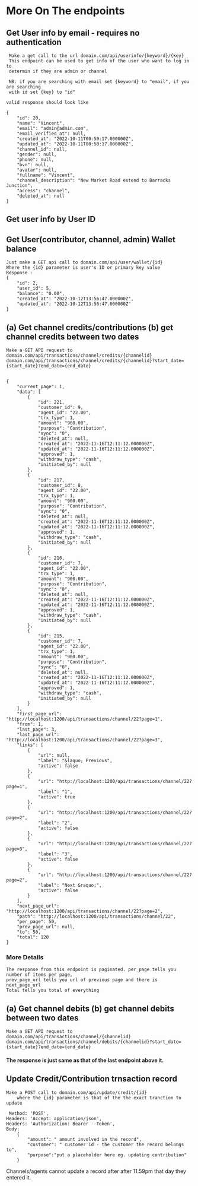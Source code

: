 # More On The endpoints

## Get User info by email - requires no authentication

     Make a get call to the url domain.com/api/userinfo/{keyword}/{key}
     This endpoint can be used to get info of the user who want to log in to 
     determin if they are admin or channel

     NB: if you are searching with email set {keyword} to "email", if you are searching 
     with id set {key} to "id"

    valid response should look like

    {
        "id": 20,
        "name": "Vincent",
        "email": "admin@admin.com",
        "email_verified_at": null,
        "created_at": "2022-10-11T00:50:17.000000Z",
        "updated_at": "2022-10-11T00:50:17.000000Z",
        "channel_id": null,
        "gender": null,
        "phone": null,
        "bvn": null,
        "avatar": null,
        "fullname": "Vincent",
        "channel_description": "New Market Road extend to Barracks Junction",
        "access": "channel",
        "deleted_at": null
    }


## Get user info by User ID


## Get User(contributor, channel, admin) Wallet balance
    Just make a GET api call to domain.com/api/user/wallet/{id}
    Where the {id} parameter is user's ID or primary key value 
    Response :
    {
        "id": 2,
        "user_id": 5,
        "balance": "0.00",
        "created_at": "2022-10-12T13:56:47.000000Z",
        "updated_at": "2022-10-12T13:56:47.000000Z"
    }

## (a) Get channel credits/contributions (b) get channel credits between two dates

    Make a GET API request to domain.com/api/transactions/channel/credits/{channelid}
    domain.com/api/transactions/channel/credits/{channelid}?start_date={start_date}?end_date={end_date}


    {
        "current_page": 1,
        "data": [
            {
                "id": 221,
                "customer_id": 9,
                "agent_id": "22.00",
                "trx_type": 1,
                "amount": "900.00",
                "purpose": "Contribution",
                "sync": "0",
                "deleted_at": null,
                "created_at": "2022-11-16T12:11:12.000000Z",
                "updated_at": "2022-11-16T12:11:12.000000Z",
                "approved": 1,
                "withdraw_type": "cash",
                "initiated_by": null
            },
            {
                "id": 217,
                "customer_id": 8,
                "agent_id": "22.00",
                "trx_type": 1,
                "amount": "900.00",
                "purpose": "Contribution",
                "sync": "0",
                "deleted_at": null,
                "created_at": "2022-11-16T12:11:12.000000Z",
                "updated_at": "2022-11-16T12:11:12.000000Z",
                "approved": 1,
                "withdraw_type": "cash",
                "initiated_by": null
            },
            {
                "id": 216,
                "customer_id": 7,
                "agent_id": "22.00",
                "trx_type": 1,
                "amount": "900.00",
                "purpose": "Contribution",
                "sync": "0",
                "deleted_at": null,
                "created_at": "2022-11-16T12:11:12.000000Z",
                "updated_at": "2022-11-16T12:11:12.000000Z",
                "approved": 1,
                "withdraw_type": "cash",
                "initiated_by": null
            },
            {
                "id": 215,
                "customer_id": 7,
                "agent_id": "22.00",
                "trx_type": 1,
                "amount": "900.00",
                "purpose": "Contribution",
                "sync": "0",
                "deleted_at": null,
                "created_at": "2022-11-16T12:11:12.000000Z",
                "updated_at": "2022-11-16T12:11:12.000000Z",
                "approved": 1,
                "withdraw_type": "cash",
                "initiated_by": null
            }
        ],
        "first_page_url": "http://localhost:1200/api/transactions/channel/22?page=1",
        "from": 1,
        "last_page": 3,
        "last_page_url": "http://localhost:1200/api/transactions/channel/22?page=3",
        "links": [
            {
                "url": null,
                "label": "&laquo; Previous",
                "active": false
            },
            {
                "url": "http://localhost:1200/api/transactions/channel/22?page=1",
                "label": "1",
                "active": true
            },
            {
                "url": "http://localhost:1200/api/transactions/channel/22?page=2",
                "label": "2",
                "active": false
            },
            {
                "url": "http://localhost:1200/api/transactions/channel/22?page=3",
                "label": "3",
                "active": false
            },
            {
                "url": "http://localhost:1200/api/transactions/channel/22?page=2",
                "label": "Next &raquo;",
                "active": false
            }
        ],
        "next_page_url": "http://localhost:1200/api/transactions/channel/22?page=2",
        "path": "http://localhost:1200/api/transactions/channel/22",
        "per_page": 50,
        "prev_page_url": null,
        "to": 50,
        "total": 120
    }

### More Details 
    The response from this endpoint is paginated. per_page tells you number of items per page,
    prev_page_url tells you url of previous page and there is next_page_url
    Total tells you total of everything





## (a) Get channel debits (b) get channel debits between two dates

    Make a GET API request to domain.com/api/transactions/channel/{channelid}
    domain.com/api/transactions/channel/debits/{channelid}?start_date={start_date}?end_date={end_date}

#### The response is just same as that of the last endpoint above it.


## Update Credit/Contribution trnsaction record 

    Make a POST call to domain.com/api/update/credit/{id}
        where the {id} parameter is that of the the exact tranction to update

     Method: 'POST',
    Headers: 'Accept: application/json',
    Headers: 'Authorization: Bearer --Token',
    Body:
        {
            "amount": " amount involved in the record",
            "customer": " customer id - the customer the record belongs to",
            "purpose":"put a placeholder here eg. updating contribution"
        }


Channels/agents cannot update a record after after 11.59pm that day they entered it.
